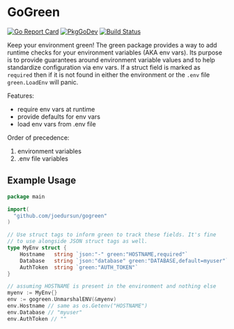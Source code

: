 # GoGreen

[![Go Report Card](https://goreportcard.com/badge/github.com/joedursun/gogreen)](https://goreportcard.com/report/github.com/joedursun/gogreen)
[![PkgGoDev](https://pkg.go.dev/badge/github.com/joedursun/gogreen)](https://pkg.go.dev/github.com/joedursun/gogreen)
[![Build Status](https://travis-ci.org/joedursun/gogreen.svg?branch=main)](https://travis-ci.org/joedursun/gogreen)

Keep your environment green! The green package provides a way to add runtime checks for your environment variables (AKA env vars). Its purpose is to provide guarantees around environment variable values and to help standardize configuration via env vars. If a struct field is marked as `required` then if it is not found in either the environment or the `.env` file `green.LoadEnv` will panic.

Features:
  - require env vars at runtime
  - provide defaults for env vars
  - load env vars from .env file

Order of precedence:
  1. environment variables
  2. .env file variables



## Example Usage

```go
package main

import(
  "github.com/joedursun/gogreen"
)

// Use struct tags to inform green to track these fields. It's fine
// to use alongside JSON struct tags as well.
type MyEnv struct {
	Hostname   string `json:"-" green:"HOSTNAME,required"`
	Database   string `json:"database" green:"DATABASE,default=myuser"`
	AuthToken  string `green:"AUTH_TOKEN"`
}

// assuming HOSTNAME is present in the environment and nothing else
myenv := MyEnv{}
env := gogreen.UnmarshalENV(&myenv)
env.Hostname // same as os.Getenv("HOSTNAME")
env.Database // "myuser"
env.AuthToken // ""
```

